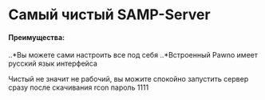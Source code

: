 # Самый чистый SAMP-Server

#### Преимущества:

..*Вы можете сами настроить все под себя
..*Встроенный Pawno имеет русский язык интерфейса

Чистый не значит не рабочий, вы можите спокойно запустить сервер сразу после скачивания
rcon пароль 1111